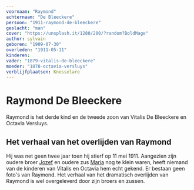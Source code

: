```yaml
---
voornaam: "Raymond"
achternaam: "De Bleeckere"
persoon: "1911-raymond-de-bleeckere"
geslacht: "man"
cover: "https://unsplash.it/1280/200/?random?BoldMage"
author: sylvain
geboren: "1909-07-30"
overleden: "1911-05-11"
kinderen:
vader: "1879-vitalis-de-bleeckere"
moeder: "1878-octavia-versluys"   
verblijfplaatsen: Knesselare
---
```

# Raymond De Bleeckere

Raymond is het derde kind en de tweede zoon van Vitalis De Bleeckere en Octavia Versluys. 

## Het verhaal van het overlijden van Raymond

 Hij was net geen twee jaar toen hij stierf op 11 mei 1911. Aangezien zijn oudere broer [Jozef](/1907-jozef-de-bleeckere) en oudere zus [Maria](/1908-maria-de-bleeckere) nog te klein waren, heeft niemand van de kinderen van Vitalis en Octavia hem echt gekend. Er bestaan geen foto's van Raymond. Het verhaal van het dramatisch overlijden van Raymond is wel overgeleverd door zijn broers en zussen. 



